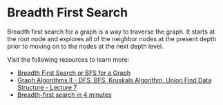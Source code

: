 # Breadth First Search

Breadth first search for a graph is a way to traverse the graph. It starts at the root node and explores all of the neighbor nodes at the present depth prior to moving on to the nodes at the next depth level.

Visit the following resources to learn more:

- [Breadth First Search or BFS for a Graph](https://www.geeksforgeeks.org/breadth-first-search-or-bfs-for-a-graph/)
- [Graph Algorithms II - DFS, BFS, Kruskals Algorithm, Union Find Data Structure - Lecture 7](https://www.youtube.com/watch?v=ufj5_bppBsA&list=PLFDnELG9dpVxQCxuD-9BSy2E7BWY3t5Sm&index=7)
- [Breadth-first search in 4 minutes](https://www.youtube.com/watch?v=hz5ytanv5qe)